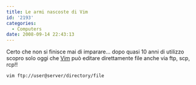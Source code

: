 ```yaml
---
title: Le armi nascoste di Vim
id: '2193'
categories:
  - Computers
date: 2008-09-14 22:43:13
---
```


Certo che non si finisce mai di imparare… dopo quasi 10 anni di utilizzo scopro solo oggi che [Vim](http://www.vim.org) può editare direttamente file anche via ftp, scp, rcp!!

`vim ftp://user@server/directory/file`
